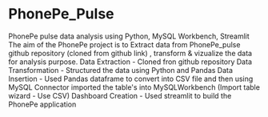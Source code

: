 # PhonePe_Pulse
PhonePe pulse data analysis using Python, MySQL Workbench, Streamlit
The aim of the PhonePe project is to Extract data from PhonePe_pulse github repository (cloned from github link) , transform & vizualize the data for analysis purpose.
Data Extraction - Cloned fron github repository
Data Transformation - Structured the data using Python and Pandas
Data Insertion - Used Pandas dataframe to convert into CSV file and then using MySQL Connector imported the table's into MySQLWorkbench (Import table wizard - Use CSV)
Dashboard Creation - Used streamlit to build the PhonePe application
